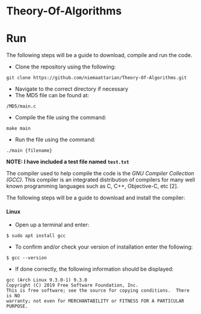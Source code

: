 # Theory-Of-Algorithms

# Run
The following steps will be a guide to download, compile and run the code.
* Clone the repository using the following:
~~~
git clone https://github.com/niemaattarian/Theory-Of-Algorithms.git
~~~
* Navigate to the correct directory if necessary
* The MD5 file can be found at:
~~~
/MD5/main.c
~~~
* Compile the file using the command:
~~~
make main
~~~
* Run the file using the command:
~~~
./main {filename}
~~~

**NOTE: I have included a test file named `test.txt`**

The compiler used to help compile the code is the *GNU Compiler Collection (GCC)*. This compiler is an integrated distribution of compilers for many well known programming languages such as C, C++, Objective-C, etc [2].

The following steps will be a guide to download and install the compiler:

#### Linux
* Open up a terminal and enter:
~~~
$ sudo apt install gcc
~~~
* To confirm and/or check your version of installation enter the following:
~~~
$ gcc --version
~~~
* If done correctly, the following information should be displayed:
~~~
gcc (Arch Linux 9.3.0-1) 9.3.0
Copyright (C) 2019 Free Software Foundation, Inc.
This is free software; see the source for copying conditions.  There is NO
warranty; not even for MERCHANTABILITY or FITNESS FOR A PARTICULAR PURPOSE.
~~~
